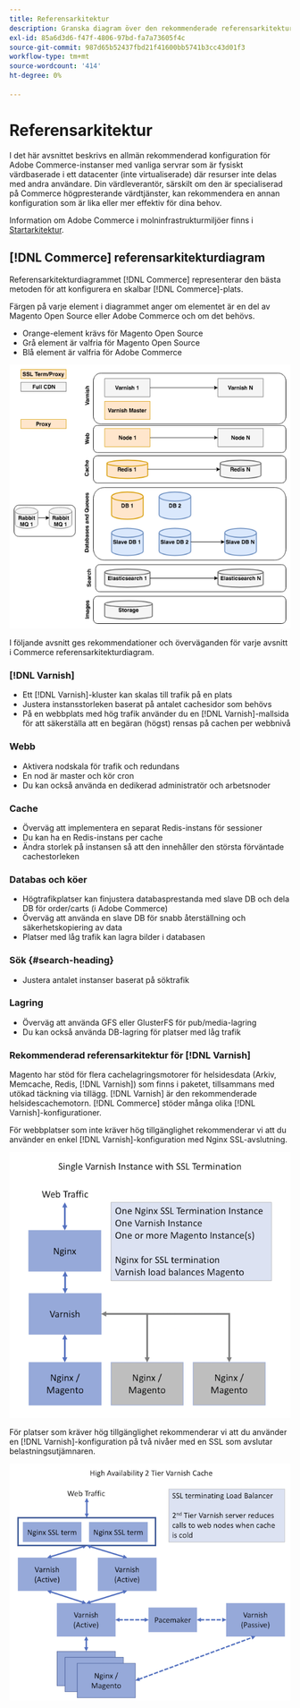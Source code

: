 ```yaml
---
title: Referensarkitektur
description: Granska diagram över den rekommenderade referensarkitekturen för Adobe Commerce-distributioner.
exl-id: 85a6d3d6-f47f-4806-97bd-fa7a73605f4c
source-git-commit: 987d65b52437fbd21f41600bb5741b3cc43d01f3
workflow-type: tm+mt
source-wordcount: '414'
ht-degree: 0%

---
```


# Referensarkitektur

I det här avsnittet beskrivs en allmän rekommenderad konfiguration för Adobe Commerce-instanser med vanliga servrar som är fysiskt värdbaserade i ett datacenter (inte virtualiserade) där resurser inte delas med andra användare. Din värdleverantör, särskilt om den är specialiserad på Commerce högpresterande värdtjänster, kan rekommendera en annan konfiguration som är lika eller mer effektiv för dina behov.

Information om Adobe Commerce i molninfrastrukturmiljöer finns i [Startarkitektur](https://experienceleague.adobe.com/sv/docs/commerce-cloud-service/user-guide/architecture/starter-architecture).

## [!DNL Commerce] referensarkitekturdiagram

Referensarkitekturdiagrammet [!DNL Commerce] representerar den bästa metoden för att konfigurera en skalbar [!DNL Commerce]-plats.

Färgen på varje element i diagrammet anger om elementet är en del av Magento Open Source eller Adobe Commerce och om det behövs.

* Orange-element krävs för Magento Open Source
* Grå element är valfria för Magento Open Source
* Blå element är valfria för Adobe Commerce

![Commerce referensarkitekturdiagram](../assets/performance/images/ref-architecture-2.3.png)

I följande avsnitt ges rekommendationer och överväganden för varje avsnitt i Commerce referensarkitekturdiagram.

### [!DNL Varnish]

* Ett [!DNL Varnish]-kluster kan skalas till trafik på en plats
* Justera instansstorleken baserat på antalet cachesidor som behövs
* På en webbplats med hög trafik använder du en [!DNL Varnish]-mallsida för att säkerställa att en begäran (högst) rensas på cachen per webbnivå

### Webb

* Aktivera nodskala för trafik och redundans
* En nod är master och kör cron
* Du kan också använda en dedikerad administratör och arbetsnoder

### Cache

* Överväg att implementera en separat Redis-instans för sessioner
* Du kan ha en Redis-instans per cache
* Ändra storlek på instansen så att den innehåller den största förväntade cachestorleken

### Databas och köer

* Högtrafikplatser kan finjustera databasprestanda med slave DB och dela DB för order/carts (i Adobe Commerce)
* Överväg att använda en slave DB för snabb återställning och säkerhetskopiering av data
* Platser med låg trafik kan lagra bilder i databasen

### Sök {#search-heading}

* Justera antalet instanser baserat på söktrafik

### Lagring

* Överväg att använda GFS eller GlusterFS för pub/media-lagring
* Du kan också använda DB-lagring för platser med låg trafik

### Rekommenderad referensarkitektur för [!DNL Varnish]

Magento har stöd för flera cachelagringsmotorer för helsidesdata (Arkiv, Memcache, Redis, [!DNL Varnish]) som finns i paketet, tillsammans med utökad täckning via tillägg. [!DNL Varnish] är den rekommenderade helsidescachemotorn.  [!DNL Commerce] stöder många olika [!DNL Varnish]-konfigurationer.

För webbplatser som inte kräver hög tillgänglighet rekommenderar vi att du använder en enkel [!DNL Varnish]-konfiguration med Nginx SSL-avslutning.

![Enkel [!DNL Varnish] konfiguration med SSL-avslutning](../assets/performance/images/single-varnish-with-ssl-termination.png)

För platser som kräver hög tillgänglighet rekommenderar vi att du använder en [!DNL Varnish]-konfiguration på två nivåer med en SSL som avslutar belastningsutjämnaren.

![Konfiguration med hög tillgänglighet på två nivåer [!DNL Varnish] med SSL som avslutar belastningsutjämnaren](../assets/performance/images/ha-2-tier-varnish-with-ssl-term-load-balancer.png)
